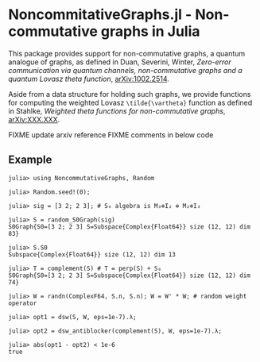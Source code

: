 NoncommitativeGraphs.jl - Non-commutative graphs in Julia
=========================================================

This package provides support for non-commutative graphs, a quantum analogue
of graphs, as defined in Duan, Severini, Winter,
*Zero-error communication via quantum channels, non-commutative graphs and a quantum
Lovasz theta function*, [arXiv:1002.2514](https://arxiv.org/abs/1002.2514).

Aside from a data structure for holding such graphs, we provide functions for
computing the weighted Lovasz ``\tilde{\vartheta}`` function as defined in
Stahlke, *Weighted theta functions for non-commutative graphs*,
[arXiv:XXX.XXX](https://arxiv.org/abs/XXX.XXX).

FIXME update arxiv reference
FIXME comments in below code

## Example

```jldoctest
julia> using NoncommutativeGraphs, Random

julia> Random.seed!(0);

julia> sig = [3 2; 2 3]; # S₀ algebra is M₃⊗I₂ ⊕ M₂⊗I₃

julia> S = random_S0Graph(sig)
S0Graph{S0=[3 2; 2 3] S=Subspace{Complex{Float64}} size (12, 12) dim 83}

julia> S.S0
Subspace{Complex{Float64}} size (12, 12) dim 13

julia> T = complement(S) # T = perp(S) + S₀
S0Graph{S0=[3 2; 2 3] S=Subspace{Complex{Float64}} size (12, 12) dim 74}

julia> W = randn(ComplexF64, S.n, S.n); W = W' * W; # random weight operator

julia> opt1 = dsw(S, W, eps=1e-7).λ;

julia> opt2 = dsw_antiblocker(complement(S), W, eps=1e-7).λ;

julia> abs(opt1 - opt2) < 1e-6
true
```
